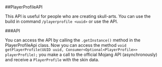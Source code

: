 ##PlayerProfileAPI 

This API is useful for people who are creating skull-arts. 
You can use the build in command `/playerprofile <uuid>` or use the API. 

###API 

You can access the API by calling the ``.getInstance()`` method in the PlayerProfileApi class. 
Now you can access the method ``void getPlayerProfile(UUID uuid, Consumer<Optional<PlayerProfile>> playerProfile);`` 
you make a call to the official Mojang API (asynchronously) and receive a ``PlayerProfile`` with the skin data.
